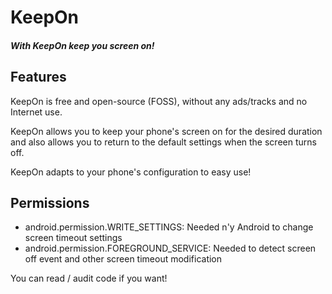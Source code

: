 # KeepOn

<!---
![banner](.github/banner.jpg?raw=true "banner")
-->

##### With KeepOn keep you screen on!

## Features

KeepOn is free and open-source (FOSS), without any ads/tracks and no Internet use.

KeepOn allows you to keep your phone's screen on for the desired duration and also allows you to return to the default settings when the screen turns off.

KeepOn adapts to your phone's configuration to easy use!

## Permissions

- android.permission.WRITE_SETTINGS: Needed n'y Android to change screen timeout settings
- android.permission.FOREGROUND_SERVICE: Needed to detect screen off event and other screen timeout modification

You can read / audit code if you want!

<!---
## Screenshots

![screenshotmain](.github/screenshotmain.jpg?raw=true "Screenshot Main")
![screenshotqs](.github/screenshotqs.jpg?raw=true "Screenshot QS")

-->